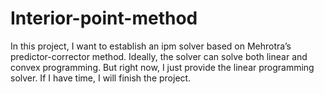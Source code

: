 # Interior-point-method
In this project, I want to establish an ipm solver based on Mehrotra’s predictor-corrector method. 
Ideally, the solver can solve both linear and convex programming. But right now, I just provide the linear 
programming solver. If I have time, I will finish the project.
